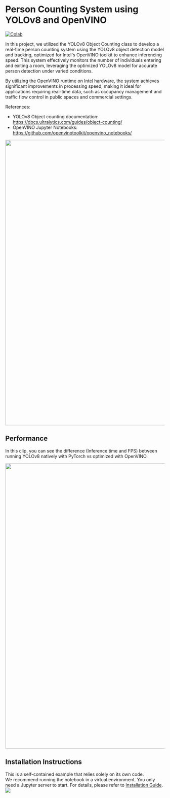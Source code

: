 # Person Counting System using YOLOv8 and OpenVINO

[![Colab](https://colab.research.google.com/assets/colab-badge.svg)](https://colab.research.google.com/github/openvinotoolkit/openvino_notebooks/blob/latest/notebooks/person-counting-webcam/person-counting.ipynb)

In this project, we utilized the YOLOv8 Object Counting class to develop a real-time person counting system using the YOLOv8 object detection model and tracking, optimized for Intel's OpenVINO toolkit to enhance inferencing speed. This system effectively monitors the number of individuals entering and exiting a room, leveraging the optimized YOLOv8 model for accurate person detection under varied conditions.

By utilizing the OpenVINO runtime on Intel hardware, the system achieves significant improvements in processing speed, making it ideal for applications requiring real-time data, such as occupancy management and traffic flow control in public spaces and commercial settings.

References:

- YOLOv8 Object counting documentation: <a href="https://docs.ultralytics.com/guides/object-counting/" target="_blank">https://docs.ultralytics.com/guides/object-counting/</a>
- OpenVINO Jupyter Notebooks: <a href="https://github.com/openvinotoolkit/openvino_notebooks/" target="_blank">https://github.com/openvinotoolkit/openvino_notebooks/</a>

<div align="center"><img src="https://github.com/openvinotoolkit/openvino_notebooks/assets/29454499/e0525f8a-4578-4c56-a0a5-ce68e30d2d45" width=900/></div>


## Performance

In this clip, you can see the difference (Inference time and FPS) between running YOLOv8 natively with PyTorch vs optimized with OpenVINO.

<div align="center"><img src="https://github.com/antoniomtz/people-counting-yolov8-openvino/raw/main/optimized.gif" width=900/></div>

## Installation Instructions

This is a self-contained example that relies solely on its own code.</br>
We recommend  running the notebook in a virtual environment. You only need a Jupyter server to start.
For details, please refer to [Installation Guide](../../README.md).
<img referrerpolicy="no-referrer-when-downgrade" src="https://static.scarf.sh/a.png?x-pxid=5b5a4db0-7875-4bfb-bdbd-01698b5b1a77&file=notebooks/person-counting-webcam/README.md" />
